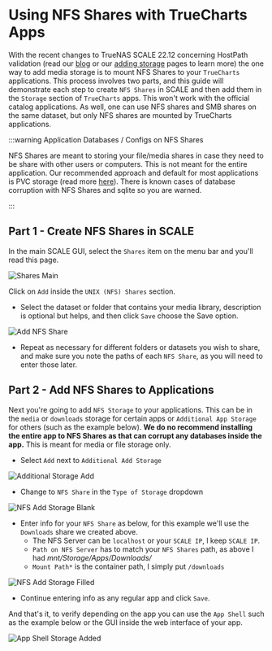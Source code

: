 # Using NFS Shares with TrueCharts Apps

With the recent changes to TrueNAS SCALE 22.12 concerning HostPath validation (read our [blog](https://truecharts.org/news/hostpath-validation) or our [adding storage](add-storage.md) pages to learn more) the one way to add media storage is to mount NFS Shares to your `TrueCharts` applications. This process involves two parts, and this guide will demonstrate each step to create `NFS Shares` in SCALE and then add them in the `Storage` section of `TrueCharts` apps. This won't work with the official catalog applications. As well, one can use NFS shares and SMB shares on the same dataset, but only NFS shares are mounted by TrueCharts applications.

:::warning Application Databases / Configs on NFS Shares

NFS Shares are meant to storing your file/media shares in case they need to be share with other users or computers. This is not meant for the entire application. Our recommended approach and default for most applications is PVC storage (read more [here](https://truecharts.org/manual/FAQ#why-pvc-is-recommended-over-hostpath)). There is known cases of database corruption with NFS Shares and sqlite so you are warned.

:::

## Part 1 - Create NFS Shares in SCALE

In the main SCALE GUI, select the `Shares` item on the menu bar and you'll read this page.

![Shares Main](./img/Sharesmain.png)

Click on `Add` inside the `UNIX (NFS) Shares` section.

- Select the dataset or folder that contains your media library, description is optional but helps, and then click `Save`
  choose the Save option.

![Add NFS Share](./img/AddNFSShare.png)

- Repeat as necessary for different folders or datasets you wish to share, and make sure you note the paths of each `NFS Share`, as you will need to enter those later.

## Part 2 - Add NFS Shares to Applications

Next you're going to add `NFS Storage` to your applications. This can be in the `media` or `downloads` storage for certain apps or `Additional App Storage` for others (such as the example below). **We do no recommend installing the entire app to NFS Shares as that can corrupt any databases inside the app.** This is meant for media or file storage only.

- Select `Add` next to `Additional Add Storage`

![Additional Storage Add](./img/BlankAddAppStorage.png)

- Change to `NFS Share` in the `Type of Storage` dropdown

![NFS Add Storage Blank](./img/NFSAddAppStorageBlank.png)

- Enter info for your `NFS Share` as below, for this example we'll use the `Downloads` share we created above.
  - The NFS Server can be `localhost` or your `SCALE IP`, I keep `SCALE IP`.
  - `Path on NFS Server` has to match your `NFS Shares` path, as above I had _mnt/Storage/Apps/Downloads/_
  - `Mount Path*` is the container path, I simply put `/downloads`

![NFS Add Storage Filled](./img/NFSAddAppStorageFilled.png)

- Continue entering info as any regular app and click `Save`.

And that's it, to verify depending on the app you can use the `App Shell` such as the example below or the GUI inside the web interface of your app.

![App Shell Storage Added](./img/AppShellStorageAdded.png)
